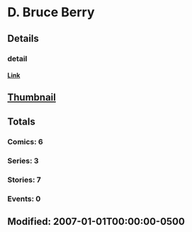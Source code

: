 # D. Bruce Berry 
## Details
### detail
#### [Link](http://marvel.com/comics/creators/2751/d_bruce_berry?utm_campaign=apiRef&utm_source=225578a89fc76f3d20fbffda5d17a88d)
## [Thumbnail](http://i.annihil.us/u/prod/marvel/i/mg/b/40/image_not_available.jpg)
## Totals
### Comics: 6
### Series: 3
### Stories: 7
### Events: 0
## Modified: 2007-01-01T00:00:00-0500